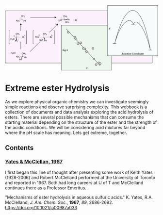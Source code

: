 ![PhyOrg](PhysOrg.png)
# Extreme ester Hydrolysis
As we explore physical organic chemistry we can investigate seemingly simple reactions and observe surprising complexity. This webbook is a collection of documents and data analysis exploring the acid hydrolysis of esters. There are several possible mechanisms that can consume the starting material depending on the structure of the ester and the strength of the acidic conditions. We will be considering acid mixtures far beyond where the pH scale has meaning. Lets get extreme, together.

## Contents

### [Yates \& McClellan, 1967](tba)

I first began this line of thought after presenting some work of Keith Yates (1928-2006) and Robert McClelland performed at the University of Toronto and reported in 1967. Both had long careers at U of T and McClelland continues there as a Professor Emeritus.

"Mechanisms of ester hydrolysis in aqueous sulfuric acids." K. Yates, R.A. McClelland, *J. Am. Chem. Soc.*, **1967**, *89*, 2686-2692. https://doi.org/10.1021/ja00987a033




